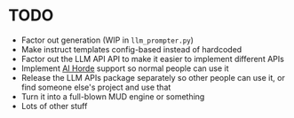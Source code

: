 # TODO

* Factor out generation (WIP in `llm_prompter.py`)
* Make instruct templates config-based instead of hardcoded
* Factor out the LLM API API to make it easier to implement different APIs
* Implement [AI Horde](https://stablehorde.net/) support so normal
  people can use it
* Release the LLM APIs package separately so other people can use it,
  or find someone else's project and use that
* Turn it into a full-blown MUD engine or something
* Lots of other stuff
